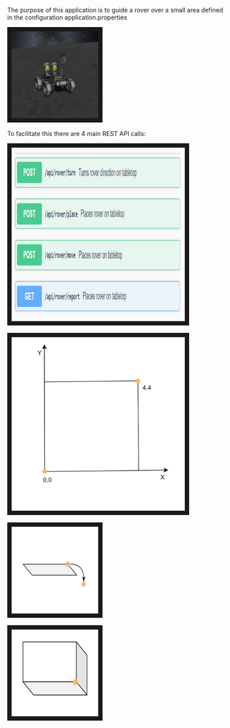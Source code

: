 The purpose of this application is to guide a rover 
over a small area defined in the configuration application.properties



<p align="left">
<img src="presentation/KerbalRover.png" width="200" height="200" border="10"/>
</p>
To facilitate this there are 4 main REST API calls:

<p align="left">
<img src="presentation/methods.PNG" width="400" height="400" border="10"/>
</p>

<p align="left">
<img src="presentation/coordinateSystem.PNG" width="400" height="400" border="10"/>
</p>

<p align="left">
<img src="presentation/ballFallOff.PNG" width="200" height="200" border="10"/>
</p>

<p align="left">
<img src="presentation/ballCaptured.PNG" width="200" height="200" border="10"/>
</p>

